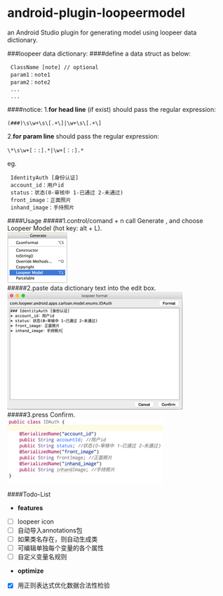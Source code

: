 # android-plugin-loopeermodel
an Android Studio plugin for generating model using loopeer data dictionary.

###loopeer data dictionary:
####define a data struct as below:

```
 ClassName [note] // optional
 param1：note1
 param2：note2
 ...
 ...
```
####notice:
1.**for head line** (if exist) should pass the regular expression:  
```
(###)\s\w+\s\[.+\]|\w+\s\[.+\]
```
2.**for param line** should pass the regular expression:  
```
\*\s\w+[：:].*|\w+[：:].*
``` 

eg.

```
 IdentityAuth [身份认证]
 account_id：用户id
 status：状态(0-审核中 1-已通过 2-未通过)
 front_image：正面照片
 inhand_image：手持照片
```
####Usage
#####1.control/comand + n call Generate , and choose Loopeer Model (hot key: alt + L).  
![](/screenshot/screen-shot-1.png)  
#####2.paste data dictionary text into the edit box.  
![](/screenshot/screen-shot-2.png)  
#####3.press Confirm.  
![](/screenshot/screen-shot-3.png)  

####Todo-List
- **features**
- [ ] loopeer icon
- [ ] 自动导入annotations包
- [ ] 如果类名存在，则自动生成类
- [ ] 可编辑单独每个变量的各个属性
- [ ] 自定义变量名规则
- **optimize**
- [x] 用正则表达式优化数据合法性检验
